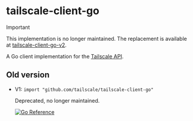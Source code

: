 # tailscale-client-go

> [!IMPORTANT]
> This implementation is no longer maintained. The replacement is available at [tailscale-client-go-v2](https://github.com/tailscale/tailscale-client-go-v2).

A Go client implementation for the [Tailscale API](https://tailscale.com/api).

## Old version

* V1: `import "github.com/tailscale/tailscale-client-go"`

   Deprecated, no longer maintained.

   [![Go Reference](https://pkg.go.dev/badge/github.com/tailscale/tailscale-client-go.svg)](https://pkg.go.dev/github.com/tailscale/tailscale-client-go)

